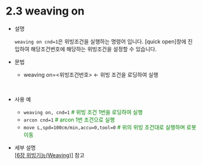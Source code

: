 ﻿# 2.3 weaving on


- 설명 
    
    ```weaving on cnd=1```은 위빙조건을 실행하는 명령어 입니다. [quick open]창에 진입하여 해당조건번호에 해당하는 위빙조건을 설정할 수 있습니다.



- 문법
  
    - weaving on=<위빙조건번호>	← 위빙 조건을 로딩하여 실행
  
</br>  

- 사용 예
  
   - ```weaving on, cnd=1```  <span style="color: green"># 위빙 조건 1번을 로딩하여 실행</span>
   - ```arcon cnd=1``` <span style="color: green"># arcon 1번 조건으로 실행</span>
   - ```move L,spd=100cm/min,accu=0,tool=0``` <span style="color: green"># 위의 위빙 조건대로 실행하며 로봇 이동</span>


- 세부 설명  
  [[6장 위빙기능(Weaving)]](../6_Weaving_function/README.md) 참고


</br>
</br>